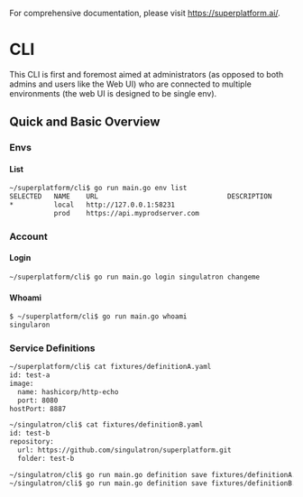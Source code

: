 For comprehensive documentation, please visit https://superplatform.ai/.

# CLI

This CLI is first and foremost aimed at administrators (as opposed to both admins and users like the Web UI) who are connected to multiple environments (the web UI is designed to be single env).

## Quick and Basic Overview

### Envs

#### List

```sh
~/superplatform/cli$ go run main.go env list
SELECTED   NAME    URL                                DESCRIPTION
*          local   http://127.0.0.1:58231
           prod    https://api.myprodserver.com
```

### Account

#### Login

```sh
~/superplatform/cli$ go run main.go login singulatron changeme
```

#### Whoami

```sh
$ ~/superplatform/cli$ go run main.go whoami
singularon
```

### Service Definitions

```sh
~/superplatform/cli$ cat fixtures/definitionA.yaml
id: test-a
image:
  name: hashicorp/http-echo
  port: 8080
hostPort: 8887

~/singulatron/cli$ cat fixtures/definitionB.yaml
id: test-b
repository:
  url: https://github.com/singulatron/superplatform.git
  folder: test-b

~/singulatron/cli$ go run main.go definition save fixtures/definitionA.yaml
~/singulatron/cli$ go run main.go definition save fixtures/definitionB.yaml
```
